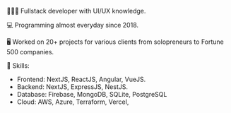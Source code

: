 👨🏻‍💻 Fullstack developer with UI/UX knowledge.

💻 Programming almost everyday since 2018.

🖥 Worked on 20+ projects for various clients from solopreneurs to Fortune 500 companies.

🍳 Skills:
  - Frontend: NextJS, ReactJS, Angular, VueJS.
  - Backend: NextJS, ExpressJS, NestJS.
  - Database: Firebase, MongoDB, SQLite, PostgreSQL
  - Cloud: AWS, Azure, Terraform, Vercel, 
  
  
